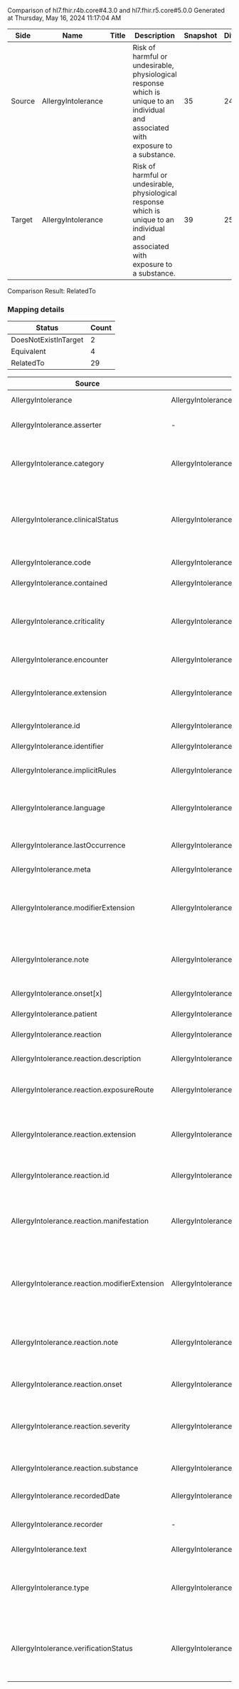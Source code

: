 Comparison of hl7.fhir.r4b.core#4.3.0 and hl7.fhir.r5.core#5.0.0
Generated at Thursday, May 16, 2024 11:17:04 AM

| Side | Name | Title | Description | Snapshot | Differential |
| --- | --- | --- | --- | --- | --- |
| Source | AllergyIntolerance |  | Risk of harmful or undesirable, physiological response which is unique to an individual and associated with exposure to a substance. | 35 | 24 |
| Target | AllergyIntolerance |  | Risk of harmful or undesirable, physiological response which is unique to an individual and associated with exposure to a substance. | 39 | 25 |


Comparison Result: RelatedTo


### Mapping details

| Status | Count |
| ------ | ----- |
DoesNotExistInTarget | 2 |
Equivalent | 4 |
RelatedTo | 29 |


| Source | Target | Status | Message |
| ------ | ------ | ------ | ------- |
| AllergyIntolerance | AllergyIntolerance | Equivalent | R4B `AllergyIntolerance` maps as Equivalent to R5 `AllergyIntolerance` |
| AllergyIntolerance.asserter | - | DoesNotExistInTarget | R4B `AllergyIntolerance.asserter` does not appear in the target and has no mapping for `AllergyIntolerance`. |
| AllergyIntolerance.category | AllergyIntolerance.category | Equivalent | R4B `AllergyIntolerance.category` maps as Equivalent to R5 `AllergyIntolerance.category` - category has compatible required binding for code type: http://hl7.org/fhir/ValueSet/allergy-intolerance-category|4.3.0 and http://hl7.org/fhir/ValueSet/allergy-intolerance-category|5.0.0 (Equivalent) |
| AllergyIntolerance.clinicalStatus | AllergyIntolerance.clinicalStatus | Equivalent | R4B `AllergyIntolerance.clinicalStatus` maps as Equivalent to R5 `AllergyIntolerance.clinicalStatus` - clinicalStatus has compatible required binding for non-code type: http://hl7.org/fhir/ValueSet/allergyintolerance-clinical|4.3.0 and http://hl7.org/fhir/ValueSet/allergyintolerance-clinical|5.0.0 (Equivalent) |
| AllergyIntolerance.code | AllergyIntolerance.code | Equivalent | R4B `AllergyIntolerance.code` maps as Equivalent to R5 `AllergyIntolerance.code` |
| AllergyIntolerance.contained | AllergyIntolerance.contained | Equivalent | R4B `AllergyIntolerance.contained` maps as Equivalent to R5 `AllergyIntolerance.contained` |
| AllergyIntolerance.criticality | AllergyIntolerance.criticality | Equivalent | R4B `AllergyIntolerance.criticality` maps as Equivalent to R5 `AllergyIntolerance.criticality` - criticality has compatible required binding for code type: http://hl7.org/fhir/ValueSet/allergy-intolerance-criticality|4.3.0 and http://hl7.org/fhir/ValueSet/allergy-intolerance-criticality|5.0.0 (Equivalent) |
| AllergyIntolerance.encounter | AllergyIntolerance.encounter | Equivalent | R4B `AllergyIntolerance.encounter` maps as Equivalent to R5 `AllergyIntolerance.encounter` |
| AllergyIntolerance.extension | AllergyIntolerance.extension | RelatedTo | R4B `AllergyIntolerance.extension` maps as RelatedTo to R5 `AllergyIntolerance.extension` - extension has change due to type change: R4B `extension` `Extension` maps as RelatedTo for R5 `extension` |
| AllergyIntolerance.id | AllergyIntolerance.id | Equivalent | R4B `AllergyIntolerance.id` maps as Equivalent to R5 `AllergyIntolerance.id` |
| AllergyIntolerance.identifier | AllergyIntolerance.identifier | Equivalent | R4B `AllergyIntolerance.identifier` maps as Equivalent to R5 `AllergyIntolerance.identifier` |
| AllergyIntolerance.implicitRules | AllergyIntolerance.implicitRules | Equivalent | R4B `AllergyIntolerance.implicitRules` maps as Equivalent to R5 `AllergyIntolerance.implicitRules` |
| AllergyIntolerance.language | AllergyIntolerance.language | RelatedTo | R4B `AllergyIntolerance.language` maps as RelatedTo to R5 `AllergyIntolerance.language` - language made the binding required (from Preferred) for http://hl7.org/fhir/ValueSet/all-languages|5.0.0 |
| AllergyIntolerance.lastOccurrence | AllergyIntolerance.lastOccurrence | Equivalent | R4B `AllergyIntolerance.lastOccurrence` maps as Equivalent to R5 `AllergyIntolerance.lastOccurrence` |
| AllergyIntolerance.meta | AllergyIntolerance.meta | Equivalent | R4B `AllergyIntolerance.meta` maps as Equivalent to R5 `AllergyIntolerance.meta` |
| AllergyIntolerance.modifierExtension | AllergyIntolerance.modifierExtension | RelatedTo | R4B `AllergyIntolerance.modifierExtension` maps as RelatedTo to R5 `AllergyIntolerance.modifierExtension` - modifierExtension has change due to type change: R4B `modifierExtension` `Extension` maps as RelatedTo for R5 `modifierExtension` |
| AllergyIntolerance.note | AllergyIntolerance.note | SourceIsNarrowerThanTarget | R4B `AllergyIntolerance.note` maps as SourceIsNarrowerThanTarget to R5 `AllergyIntolerance.note` - note has change due to type change: R4B `note` `Annotation` maps as SourceIsNarrowerThanTarget for R5 `note` |
| AllergyIntolerance.onset[x] | AllergyIntolerance.onset[x] | Equivalent | R4B `AllergyIntolerance.onset[x]` maps as Equivalent to R5 `AllergyIntolerance.onset[x]` |
| AllergyIntolerance.patient | AllergyIntolerance.patient | Equivalent | R4B `AllergyIntolerance.patient` maps as Equivalent to R5 `AllergyIntolerance.patient` |
| AllergyIntolerance.reaction | AllergyIntolerance.reaction | Equivalent | R4B `AllergyIntolerance.reaction` maps as Equivalent to R5 `AllergyIntolerance.reaction` |
| AllergyIntolerance.reaction.description | AllergyIntolerance.reaction.description | Equivalent | R4B `AllergyIntolerance.reaction.description` maps as Equivalent to R5 `AllergyIntolerance.reaction.description` |
| AllergyIntolerance.reaction.exposureRoute | AllergyIntolerance.reaction.exposureRoute | Equivalent | R4B `AllergyIntolerance.reaction.exposureRoute` maps as Equivalent to R5 `AllergyIntolerance.reaction.exposureRoute` |
| AllergyIntolerance.reaction.extension | AllergyIntolerance.reaction.extension | RelatedTo | R4B `AllergyIntolerance.reaction.extension` maps as RelatedTo to R5 `AllergyIntolerance.reaction.extension` - extension has change due to type change: R4B `extension` `Extension` maps as RelatedTo for R5 `extension` |
| AllergyIntolerance.reaction.id | AllergyIntolerance.reaction.id | Equivalent | R4B `AllergyIntolerance.reaction.id` maps as Equivalent to R5 `AllergyIntolerance.reaction.id` |
| AllergyIntolerance.reaction.manifestation | AllergyIntolerance.reaction.manifestation | SourceIsBroaderThanTarget | R4B `AllergyIntolerance.reaction.manifestation` maps as SourceIsBroaderThanTarget to R5 `AllergyIntolerance.reaction.manifestation` - manifestation has change due to type change: R4B manifestation CodeableConcept has no equivalent or mapped type in R5 manifestation |
| AllergyIntolerance.reaction.modifierExtension | AllergyIntolerance.reaction.modifierExtension | RelatedTo | R4B `AllergyIntolerance.reaction.modifierExtension` maps as RelatedTo to R5 `AllergyIntolerance.reaction.modifierExtension` - modifierExtension has change due to type change: R4B `modifierExtension` `Extension` maps as RelatedTo for R5 `modifierExtension` |
| AllergyIntolerance.reaction.note | AllergyIntolerance.reaction.note | SourceIsNarrowerThanTarget | R4B `AllergyIntolerance.reaction.note` maps as SourceIsNarrowerThanTarget to R5 `AllergyIntolerance.reaction.note` - note has change due to type change: R4B `note` `Annotation` maps as SourceIsNarrowerThanTarget for R5 `note` |
| AllergyIntolerance.reaction.onset | AllergyIntolerance.reaction.onset | Equivalent | R4B `AllergyIntolerance.reaction.onset` maps as Equivalent to R5 `AllergyIntolerance.reaction.onset` |
| AllergyIntolerance.reaction.severity | AllergyIntolerance.reaction.severity | Equivalent | R4B `AllergyIntolerance.reaction.severity` maps as Equivalent to R5 `AllergyIntolerance.reaction.severity` - severity has compatible required binding for code type: http://hl7.org/fhir/ValueSet/reaction-event-severity|4.3.0 and http://hl7.org/fhir/ValueSet/reaction-event-severity|5.0.0 (Equivalent) |
| AllergyIntolerance.reaction.substance | AllergyIntolerance.reaction.substance | Equivalent | R4B `AllergyIntolerance.reaction.substance` maps as Equivalent to R5 `AllergyIntolerance.reaction.substance` |
| AllergyIntolerance.recordedDate | AllergyIntolerance.recordedDate | Equivalent | R4B `AllergyIntolerance.recordedDate` maps as Equivalent to R5 `AllergyIntolerance.recordedDate` |
| AllergyIntolerance.recorder | - | DoesNotExistInTarget | R4B `AllergyIntolerance.recorder` does not appear in the target and has no mapping for `AllergyIntolerance`. |
| AllergyIntolerance.text | AllergyIntolerance.text | Equivalent | R4B `AllergyIntolerance.text` maps as Equivalent to R5 `AllergyIntolerance.text` |
| AllergyIntolerance.type | AllergyIntolerance.type | RelatedTo | R4B `AllergyIntolerance.type` maps as RelatedTo to R5 `AllergyIntolerance.type` - type changed the binding strength from Required to Preferred; type has change due to type change: R4B type code has no equivalent or mapped type in R5 type |
| AllergyIntolerance.verificationStatus | AllergyIntolerance.verificationStatus | Equivalent | R4B `AllergyIntolerance.verificationStatus` maps as Equivalent to R5 `AllergyIntolerance.verificationStatus` - verificationStatus has compatible required binding for non-code type: http://hl7.org/fhir/ValueSet/allergyintolerance-verification|4.3.0 and http://hl7.org/fhir/ValueSet/allergyintolerance-verification|5.0.0 (Equivalent) |

